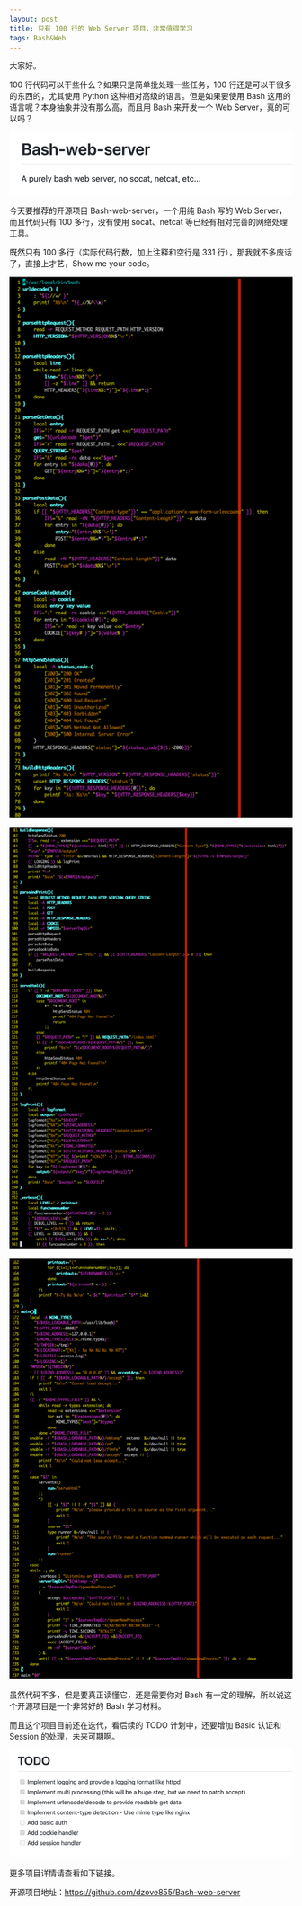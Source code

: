 ```yaml
---
layout: post
title: 只有 100 行的 Web Server 项目，非常值得学习
tags: Bash&Web
---
```


大家好。

100 行代码可以干些什么？如果只是简单批处理一些任务，100 行还是可以干很多的东西的，尤其使用 Python 这种相对高级的语言。但是如果要使用 Bash 这用的语言呢？本身抽象并没有那么高，而且用 Bash 来开发一个 Web Server，真的可以吗？

![image-20220306214918056](https://raw.githubusercontent.com/ZhuPeng/pic/master/images/compress_image-20220306214918056.png)

今天要推荐的开源项目 Bash-web-server，一个用纯 Bash 写的 Web Server，而且代码只有 100 多行，没有使用 socat、netcat 等已经有相对完善的网络处理工具。

既然只有 100 多行（实际代码行数，加上注释和空行是 331 行），那我就不多废话了，直接上才艺，Show me your code。

![image-20220306215853471](https://raw.githubusercontent.com/ZhuPeng/pic/master/images/compress_image-20220306215853471.png)

![image-20220306220110894](https://raw.githubusercontent.com/ZhuPeng/pic/master/images/compress_image-20220306220110894.png)

![image-20220306220138864](https://raw.githubusercontent.com/ZhuPeng/pic/master/images/compress_image-20220306220138864.png)

虽然代码不多，但是要真正读懂它，还是需要你对 Bash 有一定的理解，所以说这个开源项目是一个非常好的 Bash 学习材料。 

而且这个项目目前还在迭代，看后续的 TODO 计划中，还要增加 Basic 认证和 Session 的处理，未来可期啊。

![image-20220306220710318](https://raw.githubusercontent.com/ZhuPeng/pic/master/images/compress_image-20220306220710318.png)

更多项目详情请查看如下链接。

开源项目地址：https://github.com/dzove855/Bash-web-server
